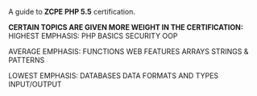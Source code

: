 A guide to **ZCPE PHP 5.5** certification.

**CERTAIN TOPICS ARE GIVEN MORE WEIGHT IN THE CERTIFICATION:**
HIGHEST EMPHASIS:
PHP BASICS
SECURITY
OOP

AVERAGE EMPHASIS:
FUNCTIONS
WEB FEATURES
ARRAYS
STRINGS & PATTERNS

LOWEST EMPHASIS:
DATABASES
DATA FORMATS AND TYPES
INPUT/OUTPUT
